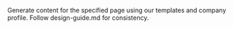 Generate content for the specified page using our templates and company profile. Follow design-guide.md for consistency.
